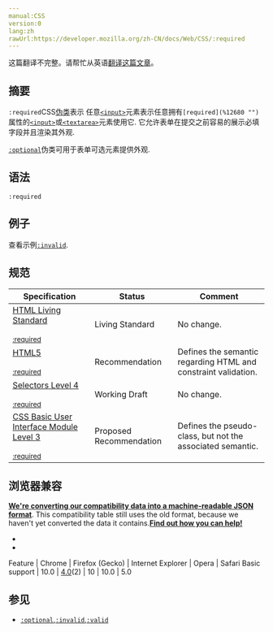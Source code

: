 ```yaml
---
manual:CSS
version:0
lang:zh
rawUrl:https://developer.mozilla.org/zh-CN/docs/Web/CSS/:required
---
```




这篇翻译不完整。请帮忙从英语[翻译这篇文章](%31786 "")。





## 摘要<a name="摘要"></a>


`:required`CSS[伪类](%29799 "Pseudo-classes")表示 任意[`<input>`](%394 "HTML <input> 元素用于为基于Web的表单创建交互式控件，以便接受来自用户的数据。")元素表示任意拥有`[required](%12680 "")`属性的[`<input>`](%394 "input (<input>) 元素用来创建基于web表单的可交互控件.")或[`<textarea>`](%13500 "The HTML <textarea> element represents a multi-line plain-text editing control.")元素使用它. 它允许表单在提交之前容易的展示必填字段并且渲染其外观.



[`:optional`](%28092 ":optional CSS 伪类 表示任意没有required属性的 <input> 或 <textarea> 元素使用它. 它允许表单容易的展示可选字段并且渲染其外观.")伪类可用于表单可选元素提供外观.


## 语法<a name="语法"></a>

```
:required
```

## 例子<a name="例子"></a>


查看示例[`:invalid`](%28015 "此页面仍未被本地化, 期待您的翻译!").


## 规范<a name="规范"></a>

Specification | Status | Comment 
 ---  |  ---  |  ---  | 
[HTML Living Standard<br></br><small>:required</small>](%31787 "") | Living Standard | No change. 
[HTML5<br></br><small>:required</small>](%31788 "") | Recommendation | Defines the semantic regarding HTML and constraint validation. 
[Selectors Level 4<br></br><small>:required</small>](%31329 "") | Working Draft | No change. 
[CSS Basic User Interface Module Level 3<br></br><small>:required</small>](%31330 "") | Proposed Recommendation | Defines the pseudo-class, but not the associated semantic. 


## 浏览器兼容<a name="浏览器兼容"></a>


**[We&#39;re converting our compatibility data into a machine-readable JSON format](%3344 "")**. This compatibility table still uses the old format, because we haven&#39;t yet converted the data it contains.**[Find out how you can help!](%3392 "")**


* 
* 

Feature | Chrome | Firefox (Gecko) | Internet Explorer | Opera | Safari 
Basic support | 10.0 | [4.0](%3678 "Released on 2011-03-22.")(2) | 10 | 10.0 | 5.0 




## 参见<a name="参见"></a>

* [`:optional`](%28092 ":optional CSS 伪类 表示任意没有required属性的 <input> 或 <textarea> 元素使用它. 它允许表单容易的展示可选字段并且渲染其外观."),[`:invalid`](%28015 "此页面仍未被本地化, 期待您的翻译!"),[`:valid`](%28248 ":valid CSS 伪类 表示任何其内容根据设置的输入类型正确地验证的<input> 或 <form> 元素。")



